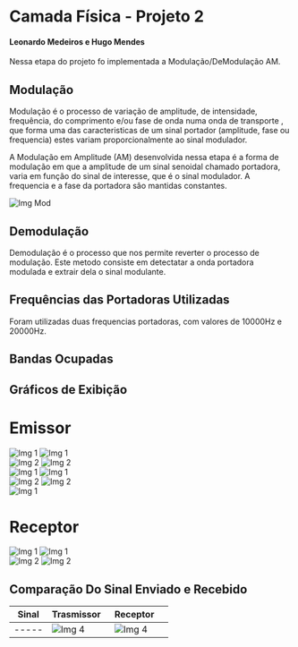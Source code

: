 ﻿# Camada Física - Projeto 2 
#### Leonardo Medeiros e Hugo Mendes

Nessa etapa do projeto fo implementada a Modulação/DeModulação AM.

## Modulação
Modulação é o processo de variação de amplitude, de intensidade, frequência, do comprimento e/ou fase de onda numa onda de transporte , que forma uma das caracteristicas de um sinal portador (amplitude, fase ou frequencia) estes variam proporcionalmente ao sinal modulador.

A Modulação em Amplitude (AM) desenvolvida nessa etapa é a forma de modulação em que a amplitude de um sinal senoidal chamado portadora, varia em função do sinal de interesse, que é o sinal modulador. A frequencia e a fase da portadora sâo mantidas constantes.

![Img Mod](doc/Modulador.png)

## Demodulação
Demodulação é o processo que nos permite reverter o processo de modulação. Este metodo consiste em detectatar a onda portadora modulada e extrair dela o sinal modulante.

## Frequências das Portadoras Utilizadas
Foram utilizadas duas frequencias portadoras, com valores de 10000Hz e 20000Hz.

## Bandas Ocupadas


## Gráficos de Exibição


# Emissor

![Img 1](doc/trasmissorImg1.png)     ![Img 1](doc/trasmissorImg2.png)   
![Img 2](doc/trasmissorImg3.png)     ![Img 2](doc/trasmissorImg4.png)   
![Img 1](doc/trasmissorImg7.png)     ![Img 1](doc/trasmissorImg8.png)   
![Img 2](doc/trasmissorImg9.png)     ![Img 2](doc/trasmissorImg10.png)  
![Img 1](doc/trasmissorImg11.png)   

# Receptor

![Img 1](doc/receptorImg1.png)     ![Img 1](doc/receptorImg2.png)   
![Img 2](doc/receptorImg3.png)     ![Img 2](doc/receptorImg4.png)   


## Comparação Do Sinal Enviado e Recebido
| Sinal |             Trasmissor             |             Receptor             |
| ----- | ---------------------------------- | -------------------------------- |
| ----- |![Img 4](doc/trasmissorImg20.png)   | ![Img 4](doc/receptorR.png)     |


